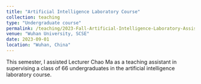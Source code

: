```yaml
---
title: "Artificial Intelligence Laboratory Course"
collection: teaching
type: "Undergraduate course"
permalink: /teaching/2023-Fall-Artificial-Intelligence-Laboratory-Assistant
venue: "Wuhan University, SCSE"
date: 2023-09-01
location: "Wuhan, China"
---
```


This semester, I assisted Lecturer Chao Ma as a teaching assistant in supervising a class of 66 undergraduates in the artificial intelligence laboratory course.
